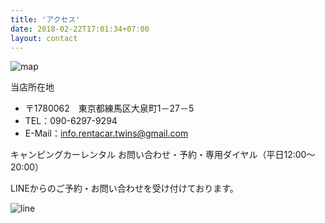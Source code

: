 ```yaml
---
title: 'アクセス'
date: 2018-02-22T17:01:34+07:00
layout: contact
---
```



![map](/images/access/access.jpg)

当店所在地

- 〒1780062　東京都練馬区大泉町1－27－5
- TEL：090-6297-9294
- E-Mail：info.rentacar.twins@gmail.com


キャンピングカーレンタル お問い合わせ・予約・専用ダイヤル（平日12:00～20:00）

LINEからのご予約・お問い合わせを受け付けております。

![line](/images/social/line_contact.jpg)

